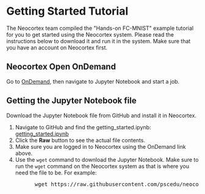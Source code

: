# Getting Started Tutorial
The Neocortex team compiled the "Hands-on FC-MNIST" example tutorial for you to get started using the Neocortex system. Please read the instructions below 
to download it and run it in the system. Make sure that you have an account on Neocortex first.
## Neocortex Open OnDemand
Go to [OnDemand](ondemand.neocortex.psc.edu), then navigate to Jupyter Notebook and start a job.
## Getting the Jupyter Notebook file
Download the Jupyter Notebook file from GitHub and install it in Neocortex.
<ol>
<li>Navigate to GitHub and find the getting_started.ipynb: <a href="https://github.com/pscedu/neocortex-public/blob/main/tutorial/getting_started.ipynb">getting_started.ipynb</a></li>
<li>Click the <strong>Raw</strong> button to see the actual file contents.</li>
<li>Make sure you are logged in to Neocortex using the OnDemand link above. </li>
<li>Use the <code>wget</code> command to download the Jupyter Notebook. Make sure to run the <code>wget</code> command on the Neocortex system as that is where you need the file to be. For example:
   
   <pre>
      wget https://raw.githubusercontent.com/pscedu/neocortex-public/main/tutorial/getting_started.ipynb
   </pre>
</li>
</ol>
